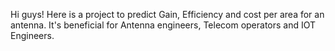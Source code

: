 Hi guys! Here is a project to predict Gain, Efficiency and cost per area for an antenna. It's beneficial for Antenna engineers, Telecom operators and IOT Engineers.
